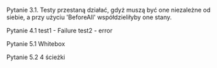 Pytanie 3.1.
  Testy przestaną działać, gdyż muszą być one niezależne od siebie, a przy użyciu 'BeforeAll' współdzieliłyby one stany.

Pytanie 4.1
  test1 - Failure
  test2 - error

Pytanie 5.1
  Whitebox

Pytanie 5.2
  4 ścieżki
